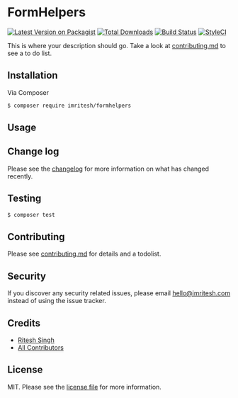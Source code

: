 # FormHelpers

[![Latest Version on Packagist][ico-version]][link-packagist]
[![Total Downloads][ico-downloads]][link-downloads]
[![Build Status][ico-travis]][link-travis]
[![StyleCI][ico-styleci]][link-styleci]

This is where your description should go. Take a look at [contributing.md](contributing.md) to see a to do list.

## Installation

Via Composer

``` bash
$ composer require imritesh/formhelpers
```

## Usage

## Change log

Please see the [changelog](changelog.md) for more information on what has changed recently.

## Testing

``` bash
$ composer test
```

## Contributing

Please see [contributing.md](contributing.md) for details and a todolist.

## Security

If you discover any security related issues, please email hello@imritesh.com instead of using the issue tracker.

## Credits

- [Ritesh Singh][link-author]
- [All Contributors][link-contributors]

## License

MIT. Please see the [license file](license.md) for more information.

[ico-version]: https://img.shields.io/packagist/v/imritesh/formhelpers.svg?style=flat-square
[ico-downloads]: https://img.shields.io/packagist/dt/imritesh/formhelpers.svg?style=flat-square
[ico-travis]: https://img.shields.io/travis/imritesh/formhelpers/master.svg?style=flat-square
[ico-styleci]: https://styleci.io/repos/12345678/shield

[link-packagist]: https://packagist.org/packages/imritesh/formhelpers
[link-downloads]: https://packagist.org/packages/imritesh/formhelpers
[link-travis]: https://travis-ci.org/imritesh/formhelpers
[link-styleci]: https://styleci.io/repos/12345678
[link-author]: https://github.com/imritesh
[link-contributors]: ../../contributors]